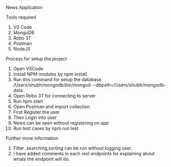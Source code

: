 News Application

Tools required
1. VS Code
2. MongoDB
3. Robo 3T
4. Postman
5. NodeJS

Process for setup the project
1. Open VSCode
2. Install NPM modules by npm install
3. Run this command for setup the database
    /Users/shubh/mongodb/bin/mongod --dbpath=/Users/shubh/mongodb-data
4. Open Robo 3T for connecting to server
5. Run npm start
6. Open Postman and import collection
7. First Register the user
8. Then Login into user
9. News can be seen without registering on app
10. Run test cases by npm run test

Further more information

1. Filter ,searching,sorting can be run without logging user.
2. I have added comments in each rest endpoints for explaining about whats the endpoint will do.
